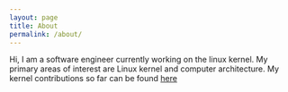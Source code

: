 ```yaml
---
layout: page
title: About
permalink: /about/
---
```


<!-- This is the base Jekyll theme. You can find out more info about customizing your Jekyll theme, as well as basic Jekyll usage documentation at [jekyllrb.com](https://jekyllrb.com/)

You can find the source code for Minima at GitHub:
[jekyll][jekyll-organization] /
[minima](https://github.com/jekyll/minima)

You can find the source code for Jekyll at GitHub:
[jekyll][jekyll-organization] /
[jekyll](https://github.com/jekyll/jekyll) -->

Hi, I am a software engineer currently working on the linux kernel. My primary areas of interest are Linux kernel and computer architecture. My kernel contributions so far can be found [here](https://git.kernel.org/pub/scm/linux/kernel/git/next/linux-next.git/log/?qt=grep&q=menghani)



